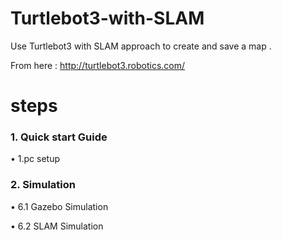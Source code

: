 # Turtlebot3-with-SLAM
Use Turtlebot3 with SLAM approach to create and save a map . 

 From here : http://turtlebot3.robotics.com/

#  steps

###  1. Quick start Guide 
   • 1.pc setup

### 2. Simulation 
   • 6.1 Gazebo Simulation 

   • 6.2 SLAM Simulation
